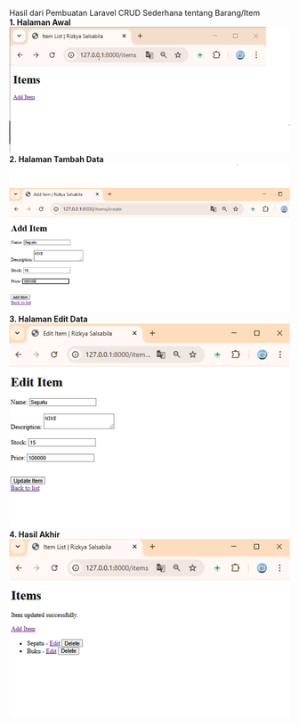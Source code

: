 Hasil dari Pembuatan Laravel CRUD Sederhana tentang Barang/Item
<br><b>1. Halaman Awal</b>
<br>![alt text](https://github.com/RizkyaSalsabila/PWL_RizkyaSalsabila/blob/main/CRUD_laravel/images/tampilan_awal.PNG?raw=true)<br>
<b>2. Halaman Tambah Data</b>
<br>![alt text](https://github.com/RizkyaSalsabila/PWL_RizkyaSalsabila/blob/main/CRUD_laravel/images/tampilan_tambah.PNG?raw=true)<br>
<b>3. Halaman Edit Data</b>
<br>![alt text](https://github.com/RizkyaSalsabila/PWL_RizkyaSalsabila/blob/main/CRUD_laravel/images/tampilan_edit.PNG?raw=true)<br>
<b>4. Hasil Akhir</b>
<br>![alt text](https://github.com/RizkyaSalsabila/PWL_RizkyaSalsabila/blob/main/CRUD_laravel/images/tampilan_akhir.PNG?raw=true)<br>
